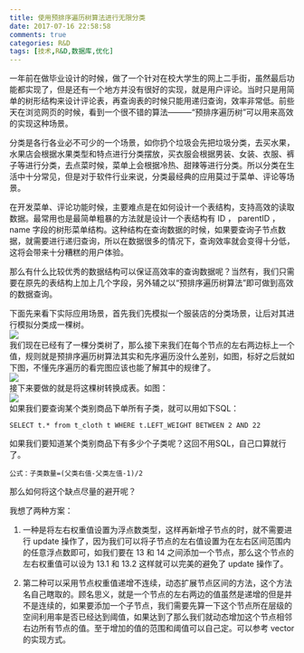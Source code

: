 ```yaml
---
title: 使用预排序遍历树算法进行无限分类
date: 2017-07-16 22:58:58
comments: true
categories: R&D
tags: [技术,R&D,数据库,优化]
---
```

一年前在做毕业设计的时候，做了一个针对在校大学生的网上二手街，虽然最后功能都实现了，但是还有一个地方并没有很好的实现，就是用户评论。当时只是用简单的树形结构来设计评论表，再查询表的时候只能用递归查询，效率非常低。前些天在浏览网页的时候，看到一个很不错的算法———“预排序遍历树”可以用来高效的实现这种场景。  

分类是各行各业必不可少的一个场景，如你扔个垃圾会先把垃圾分类，去买水果，水果店会根据水果类型和特点进行分类摆放，买衣服会根据男装、女装、衣服、裤子等进行分类，去点菜时候，菜单上会根据冷热、甜辣等进行分类。所以分类在生活中十分常见，但是对于软件行业来说，分类最经典的应用莫过于菜单、评论等场景。<!--more-->  

在开发菜单、评论功能时候，主要难点是在如何设计一个表结构，支持高效的读取数据。最常用也是最简单粗暴的方法就是设计一个表结构有 ID ， parentID ，name 字段的树形菜单结构。这种结构在查询数据的时候，如果要查询子节点数据，就需要进行递归查询，所以在数据很多的情况下，查询效率就会变得十分低，这将会带来十分糟糕的用户体验。  

那么有什么比较优秀的数据结构可以保证高效率的查询数据呢？当然有，我们只需要在原先的表结构上加上几个字段，另外辅之以“预排序遍历树算法”即可做到高效的数据查询。  

下面先来看下实际应用场景，首先我们先模拟一个服装店的分类场景，让后对其进行模拟分类成一棵树。  
![](http://wx1.sinaimg.cn/mw690/ad108d28gy1fhlr0ipg5lj20zb0jygs6.jpg)  
我们现在已经有了一棵分类树了，那么接下来我们在每个节点的左右两边标上一个值，规则就是预排序遍历树算法其实和先序遍历没什么差别，如图，标好之后就如下图，不懂先序遍历的看完图应该也能了解其中的规律了。  
![](http://wx3.sinaimg.cn/mw690/ad108d28gy1fhlr0j7ylvj20yl0ho10u.jpg)  
接下来要做的就是将这棵树转换成表。如图：  
![](http://wx1.sinaimg.cn/mw690/ad108d28gy1fhlrfuzrhzj20bj07lq2x.jpg)  
如果我们要查询某个类别商品下单所有子类，就可以用如下SQL：  
<pre><code>SELECT t.* from t_cloth t WHERE t.LEFT_WEIGHT BETWEEN 2 AND 22</code></pre>  
如果我们要知道某个类别商品下有多少个子类呢？这回不用SQL，自己口算就行了。  
<pre><code>公式：子类数量=(父类右值-父类左值-1)/2</code></pre>  

那么如何将这个缺点尽量的避开呢？  

我想了两种方案：  
1. 一种是将左右权重值设置为浮点数类型，这样再新增子节点的时，就不需要进行 update 操作了，因为我们可以将子节点的左右值设置为在左右区间范围内的任意浮点数即可，如我们要在 13 和 14 之间添加一个节点，那么这个节点的左右权重值可以设为 13.1 和 13.2 这样就可以完美的避免了 update 操作了。

2. 第二种可以采用节点权重值递增不连续，动态扩展节点区间的方法，这个方法名自己瞎取的。顾名思义，就是一个节点的左右两边的值虽然是递增的但是并不是连续的，如果要添加一个子节点，我们需要先算一下这个节点所在层级的空间利用率是否已经达到阈值，如果达到了那么我们就动态增加这个节点相邻右边所有节点的值。至于增加的值的范围和阈值可以自己定。可以参考 vector 的实现方式。